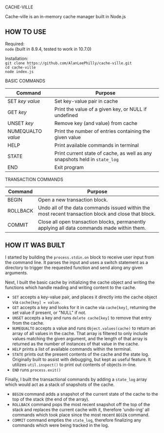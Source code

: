 CACHE-VILLE

Cache-ville is an in-memory cache manager built in Node.js

## HOW TO USE

Required:  
`node` (built in 8.9.4, tested to work in 10.7.0)

Installation:  
`git clone https://github.com/AlanLeePhilly/cache-ville.git`  
`cd cache-ville`  
`node index.js`  

BASIC COMMANDS

| Command | Purpose |
|---------|---------|
| SET _key_ _value_ | Set key-value pair in cache |
| GET _key_ | Print the value of a given key, or NULL if undefined |
| UNSET _key_ | Remove key (and value) from cache |
| NUMEQUALTO _value_ | Print the number of entries containing the given value |
| HELP | Print available commands in terminal |
| STATE | Print current state of cache, as well as any snapshots held in `state_log` |
| END | Exit program |

TRANSACTION COMMANDS

| Command | Purpose |
|---------|---------|
| BEGIN | Open a new transaction block. |
| ROLLBACK | Undo all of the data commands issued within the most recent transaction block and close that block. |
| COMMIT | Close all open transaction blocks, permanently applying all data commands made within them. |

## HOW IT WAS BUILT  
I started by building the `process.stdin.on` block to receive user input from the command line. It parses the input and uses a switch statement as a directory to trigger the requested function and send along any given arguments. 

Next, I built the basic cache by initializing the cache object and writing the functions which handle reading and writing content to the cache.  
* `SET` accepts a key-value pair, and places it directly into the cache object via `cache[key] = value`.  
* `GET` accepts a key and looks for it in cache via `cache[key]`, returning the set value if present, or "NULL" if not.  
* `UNSET` accepts a key and runs `delete cache[key]` to remove that entry from the cache.  
* `NUMEQUALTO` accepts a value and runs `Object.values(cache)` to return an array of all values in the cache. That array is filtered to only include values matching the given argument, and the length of that array is returned as the number of instances of that value in the cache.
* `HELP` prints a list of available commands within the terminal.  
* `STATE` prints out the present contents of the cache and the state log. Originally built to assist with debugging, but kept as useful feature. It utilizes `util.inspect()` to print out contents of objects in-line.
* `END` runs `process.exit()`

Finally, I built the transactional commands by adding a `state_log` array which would act as a stack of snapshots of the cache.  
* `BEGIN` command adds a snapshot of the current state of the cache to the top of the stack (the end of the array).  
* `ROLLBACK` command pops the most recent snapshot off the top of the stack and replaces the current cache with it, therefore 'undo-ing' all commands which took place since the most recent `BEGIN` command.  
* `COMMIT` command empties the `state_log`, therefore finalizing any commands which were being tracked in the log. 


